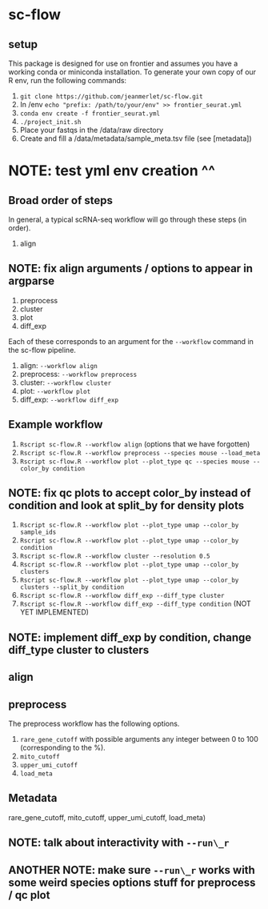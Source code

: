 # sc-flow

## setup
This package is designed for use on frontier and assumes you have a working conda or miniconda installation.
To generate your own copy of our R env, run the following commands:
1. ```git clone https://github.com/jeanmerlet/sc-flow.git```
2. In /env ```echo "prefix: /path/to/your/env" >> frontier_seurat.yml```
3. ```conda env create -f frontier_seurat.yml```
4. ```./project_init.sh```
5. Place your fastqs in the /data/raw directory
6. Create and fill a /data/metadata/sample_meta.tsv file (see [metadata])

# NOTE: test yml env creation ^^

## Broad order of steps
In general, a typical scRNA-seq workflow will go through these steps (in order).
1. align

## NOTE: fix align arguments / options to appear in argparse

1. preprocess
2. cluster
3. plot
4. diff\_exp

Each of these corresponds to an argument for the ```--workflow``` command in the sc-flow pipeline.
1. align: ```--workflow align```
2. preprocess: ```--workflow preprocess```
3. cluster: ```--workflow cluster```
4. plot: ```--workflow plot```
5. diff\_exp: ```--workflow diff_exp```

## Example workflow
1. ```Rscript sc-flow.R --workflow align``` (options that we have forgotten)
2. ```Rscript sc-flow.R --workflow preprocess --species mouse --load_meta```
3. ```Rscript sc-flow.R --workflow plot --plot_type qc --species mouse --color_by condition```

## NOTE: fix qc plots to accept color\_by instead of condition and look at split\_by for density plots

1. ```Rscript sc-flow.R --workflow plot --plot_type umap --color_by sample_ids```
2. ```Rscript sc-flow.R --workflow plot --plot_type umap --color_by condition```
3. ```Rscript sc-flow.R --workflow cluster --resolution 0.5```
4. ```Rscript sc-flow.R --workflow plot --plot_type umap --color_by clusters```
5. ```Rscript sc-flow.R --workflow plot --plot_type umap --color_by clusters --split_by condition```
6. ```Rscript sc-flow.R --workflow diff_exp --diff_type cluster```
7. ```Rscript sc-flow.R --workflow diff_exp --diff_type condition``` (NOT YET IMPLEMENTED)

## NOTE: implement diff\_exp by condition, change diff\_type cluster to clusters


## align

## preprocess
The preprocess workflow has the following options.
1. ```rare_gene_cutoff``` with possible arguments any integer between 0 to 100 (corresponding to the %).
2. ```mito_cutoff```
3. ```upper_umi_cutoff```
4. ```load_meta```


## Metadata

rare_gene_cutoff, mito_cutoff, upper_umi_cutoff, load_meta)


## NOTE: talk about interactivity with ```--run\_r```
## ANOTHER NOTE: make sure ```--run\_r``` works with some weird species options stuff for preprocess / qc plot
